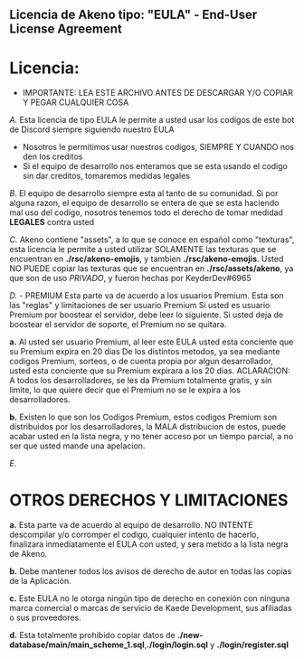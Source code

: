 ## Licencia de Akeno tipo: "EULA" - End-User License Agreement
#  Licencia:

- IMPORTANTE:
LEA ESTE ARCHIVO ANTES DE DESCARGAR Y/O COPIAR Y PEGAR CUALQUIER COSA

*A.* 
Esta licencia de tipo EULA le permite a usted usar los codigos de este bot de Discord siempre siguiendo nuestro EULA

- Nosotros le permitimos usar nuestros codigos, SIEMPRE Y CUANDO nos den los creditos
- Si el equipo de desarrollo nos enteramos que se esta usando el codigo sin dar creditos, tomaremos medidas legales

*B.*
El equipo de desarrollo siempre esta al tanto de su comunidad. Si por alguna razon, el equipo de desarrollo se entera de que se esta haciendo mal uso del codigo, nosotros tenemos todo el derecho de tomar medidad **LEGALES** contra usted

*C.*
Akeno contiene "assets", a lo que se conoce en español como "texturas", esta licencia le permite a usted utilizar SOLAMENTE las texturas que se encuentran en **./rsc/akeno-emojis**, y tambien **./rsc/akeno-emojis**. Usted NO PUEDE copiar las texturas que se encuentran en **./rsc/assets/akeno**, ya que son de uso *PRIVADO*, y fueron hechas por KeyderDev#6965

*D.* - PREMIUM
Esta parte va de acuerdo a los usuarios Premium.
Esta son las "reglas" y limitaciones de ser usuario Premium
Si usted es usuario Premium por boostear el servidor, debe leer lo siguiente. Si usted deja de boostear el servidor de soporte, el Premium no se quitara.

**a.**
Al usted ser usuario Premium, al leer este EULA usted esta conciente que su Premium expira en 20 dias
De los distintos metodos, ya sea mediante codigos Premium, sorteos, o de cuenta propia por algun desarrollador, usted esta conciente que su Premium expirara a los 20 dias.
ACLARACION:
A todos los desarrolladores, se les da Premium totalmente gratis, y sin limite, lo que quiere decir que el Premium no se le expira a los desarrolladores.

**b.**
Existen lo que son los Codigos Premium, estos codigos Premium son distribuidos por los desarrolladores, la MALA distribucion de estos, puede acabar usted en la lista negra, y no tener acceso por un tiempo parcial, a no ser que usted mande una apelacion.




*E.*
# OTROS DERECHOS Y LIMITACIONES 
**a.**
Esta parte va de acuerdo al equipo de desarrollo.
NO INTENTE descompilar y/o corromper el codigo, cualquier intento de hacerlo, finalizara inmediatamente el EULA con usted, y sera metido a la lista negra de Akeno.

**b.**
Debe mantener todos los avisos de derecho de autor en todas las copias de la Aplicación.

**c.**
 Este EULA no le otorga ningún tipo de derecho en conexión con ninguna marca comercial o marcas de servicio de Kaede Development, sus afiliadas o sus proveedores.

 **d.**
 Esta totalmente prohibido copiar datos de **./new-database/main/main_scheme_1.sql**,**./login/login.sql** y **./login/register.sql**

 

